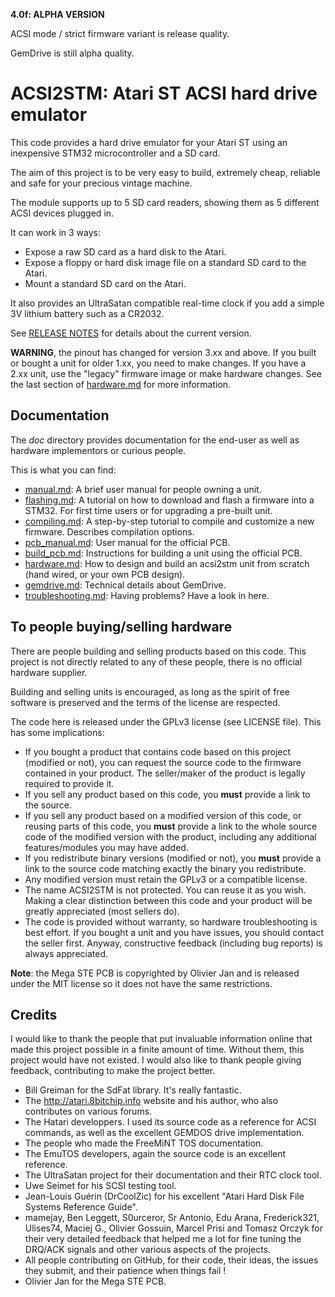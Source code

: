 **4.0f: ALPHA VERSION**

ACSI mode / strict firmware variant is release quality.

GemDrive is still alpha quality.

ACSI2STM: Atari ST ACSI hard drive emulator
===========================================

This code provides a hard drive emulator for your Atari ST using an inexpensive
STM32 microcontroller and a SD card.

The aim of this project is to be very easy to build, extremely cheap, reliable
and safe for your precious vintage machine.

The module supports up to 5 SD card readers, showing them as 5 different ACSI
devices plugged in.

It can work in 3 ways:
 * Expose a raw SD card as a hard disk to the Atari.
 * Expose a floppy or hard disk image file on a standard SD card to the Atari.
 * Mount a standard SD card on the Atari.

It also provides an UltraSatan compatible real-time clock if you add a simple
3V lithium battery such as a CR2032.

See [RELEASE NOTES](release_notes.md) for details about the current version.

**WARNING**, the pinout has changed for version 3.xx and above. If you built or
bought a unit for older 1.xx, you need to make changes. If you have a 2.xx unit,
use the "legacy" firmware image or make hardware changes. See the last section
of [hardware.md](doc/hardware.md) for more information.


Documentation
-------------

The *doc* directory provides documentation for the end-user as well as hardware
implementors or curious people.

This is what you can find:

 * [manual.md](doc/manual.md): A brief user manual for people owning a unit.
 * [flashing.md](doc/flashing.md): A tutorial on how to download and flash a
   firmware into a STM32. For first time users or for upgrading a pre-built
   unit.
 * [compiling.md](doc/compiling.md): A step-by-step tutorial to compile and
   customize a new firmware. Describes compilation options.
 * [pcb_manual.md](doc/pcb_manual.md): User manual for the official PCB.
 * [build_pcb.md](doc/build_pcb.md): Instructions for building a unit using
   the official PCB.
 * [hardware.md](doc/hardware.md): How to design and build an acsi2stm unit
   from scratch (hand wired, or your own PCB design).
 * [gemdrive.md](doc/gemdrive.md): Technical details about GemDrive.
 * [troubleshooting.md](doc/troubleshooting.md): Having problems? Have a look
   in here.


To people buying/selling hardware
---------------------------------

There are people building and selling products based on this code. This project
is not directly related to any of these people, there is no official hardware
supplier.

Building and selling units is encouraged, as long as the spirit of free software
is preserved and the terms of the license are respected.

The code here is released under the GPLv3 license (see LICENSE file). This has
some implications:

 * If you bought a product that contains code based on this project (modified or
   not), you can request the source code to the firmware contained in your
   product. The seller/maker of the product is legally required to provide it.
 * If you sell any product based on this code, you **must** provide a link to
   the source.
 * If you sell any product based on a modified version of this code, or reusing
   parts of this code, you **must** provide a link to the whole source code of
   the modified version with the product, including any additional
   features/modules you may have added.
 * If you redistribute binary versions (modified or not), you **must** provide a
   link to the source code matching exactly the binary you redistribute.
 * Any modified version must retain the GPLv3 or a compatible license.
 * The name ACSI2STM is not protected. You can reuse it as you wish. Making a
   clear distinction between this code and your product will be greatly
   appreciated (most sellers do).
 * The code is provided without warranty, so hardware troubleshooting is best
   effort. If you bought a unit and you have issues, you should contact the
   seller first. Anyway, constructive feedback (including bug reports) is always
   appreciated.

**Note**: the Mega STE PCB is copyrighted by Olivier Jan and is released under
the MIT license so it does not have the same restrictions.


Credits
-------

I would like to thank the people that put invaluable information online that
made this project possible in a finite amount of time. Without them, this
project would have not existed. I would also like to thank people giving
feedback, contributing to make the project better.

 * Bill Greiman for the SdFat library. It's really fantastic.
 * The http://atari.8bitchip.info website and his author, who also contributes
   on various forums.
 * The Hatari developpers. I used its source code as a reference for ACSI
   commands, as well as the excellent GEMDOS drive implementation.
 * The people who made the FreeMiNT TOS documentation.
 * The EmuTOS developers, again the source code is an excellent reference.
 * The UltraSatan project for their documentation and their RTC clock tool.
 * Uwe Seimet for his SCSI testing tool.
 * Jean-Louis Guérin (DrCoolZic) for his excellent "Atari Hard Disk File Systems
   Reference Guide".
 * mamejay, Ben Leggett, S0urceror, Sr Antonio, Edu Arana, Frederick321,
   Ulises74, Maciej G., Olivier Gossuin, Marcel Prisi and Tomasz Orczyk for
   their very detailed feedback that helped me a lot for fine tuning the DRQ/ACK
   signals and other various aspects of the projects.
 * All people contributing on GitHub, for their code, their ideas, the issues
   they submit, and their patience when things fail !
 * Olivier Jan for the Mega STE PCB.
